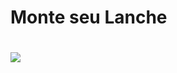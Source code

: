 <h1> Monte seu Lanche <h1>

<img src=”https://user-images.githubusercontent.com/55213032/163741269-4f829efb-2524-45d6-a747-eda3d0c6c92a.png” />

